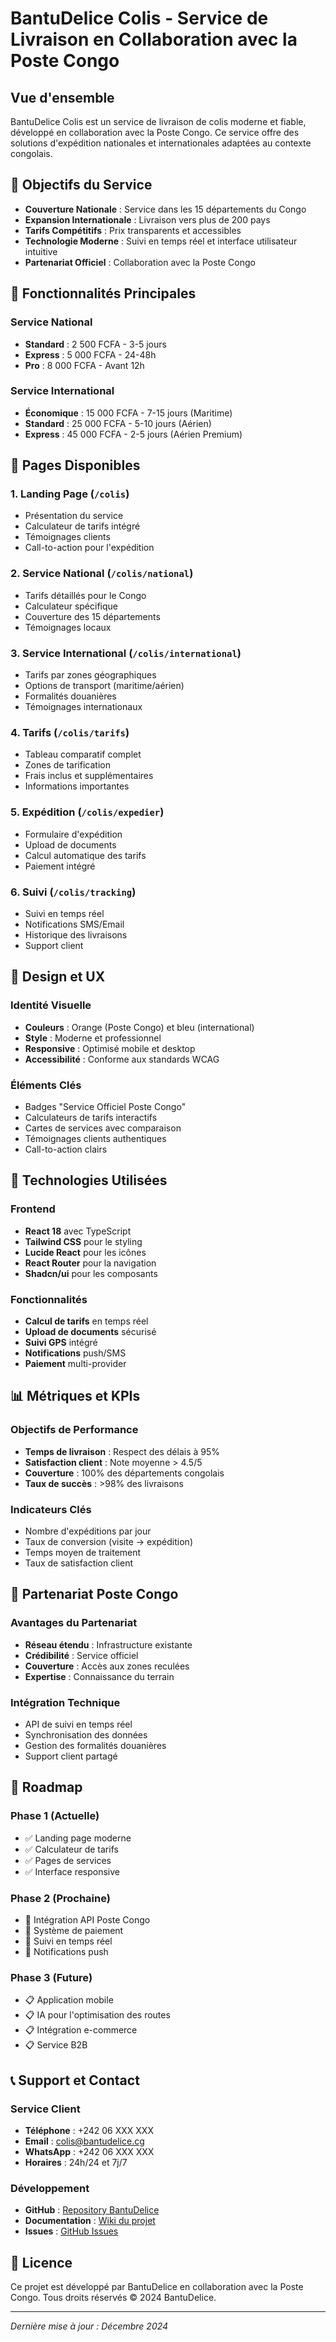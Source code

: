 # BantuDelice Colis - Service de Livraison en Collaboration avec la Poste Congo

## Vue d'ensemble

BantuDelice Colis est un service de livraison de colis moderne et fiable, développé en collaboration avec la Poste Congo. Ce service offre des solutions d'expédition nationales et internationales adaptées au contexte congolais.

## 🎯 Objectifs du Service

- **Couverture Nationale** : Service dans les 15 départements du Congo
- **Expansion Internationale** : Livraison vers plus de 200 pays
- **Tarifs Compétitifs** : Prix transparents et accessibles
- **Technologie Moderne** : Suivi en temps réel et interface utilisateur intuitive
- **Partenariat Officiel** : Collaboration avec la Poste Congo

## 🚀 Fonctionnalités Principales

### Service National
- **Standard** : 2 500 FCFA - 3-5 jours
- **Express** : 5 000 FCFA - 24-48h
- **Pro** : 8 000 FCFA - Avant 12h

### Service International
- **Économique** : 15 000 FCFA - 7-15 jours (Maritime)
- **Standard** : 25 000 FCFA - 5-10 jours (Aérien)
- **Express** : 45 000 FCFA - 2-5 jours (Aérien Premium)

## 📱 Pages Disponibles

### 1. Landing Page (`/colis`)
- Présentation du service
- Calculateur de tarifs intégré
- Témoignages clients
- Call-to-action pour l'expédition

### 2. Service National (`/colis/national`)
- Tarifs détaillés pour le Congo
- Calculateur spécifique
- Couverture des 15 départements
- Témoignages locaux

### 3. Service International (`/colis/international`)
- Tarifs par zones géographiques
- Options de transport (maritime/aérien)
- Formalités douanières
- Témoignages internationaux

### 4. Tarifs (`/colis/tarifs`)
- Tableau comparatif complet
- Zones de tarification
- Frais inclus et supplémentaires
- Informations importantes

### 5. Expédition (`/colis/expedier`)
- Formulaire d'expédition
- Upload de documents
- Calcul automatique des tarifs
- Paiement intégré

### 6. Suivi (`/colis/tracking`)
- Suivi en temps réel
- Notifications SMS/Email
- Historique des livraisons
- Support client

## 🎨 Design et UX

### Identité Visuelle
- **Couleurs** : Orange (Poste Congo) et bleu (international)
- **Style** : Moderne et professionnel
- **Responsive** : Optimisé mobile et desktop
- **Accessibilité** : Conforme aux standards WCAG

### Éléments Clés
- Badges "Service Officiel Poste Congo"
- Calculateurs de tarifs interactifs
- Cartes de services avec comparaison
- Témoignages clients authentiques
- Call-to-action clairs

## 🔧 Technologies Utilisées

### Frontend
- **React 18** avec TypeScript
- **Tailwind CSS** pour le styling
- **Lucide React** pour les icônes
- **React Router** pour la navigation
- **Shadcn/ui** pour les composants

### Fonctionnalités
- **Calcul de tarifs** en temps réel
- **Upload de documents** sécurisé
- **Suivi GPS** intégré
- **Notifications** push/SMS
- **Paiement** multi-provider

## 📊 Métriques et KPIs

### Objectifs de Performance
- **Temps de livraison** : Respect des délais à 95%
- **Satisfaction client** : Note moyenne > 4.5/5
- **Couverture** : 100% des départements congolais
- **Taux de succès** : >98% des livraisons

### Indicateurs Clés
- Nombre d'expéditions par jour
- Taux de conversion (visite → expédition)
- Temps moyen de traitement
- Taux de satisfaction client

## 🤝 Partenariat Poste Congo

### Avantages du Partenariat
- **Réseau étendu** : Infrastructure existante
- **Crédibilité** : Service officiel
- **Couverture** : Accès aux zones reculées
- **Expertise** : Connaissance du terrain

### Intégration Technique
- API de suivi en temps réel
- Synchronisation des données
- Gestion des formalités douanières
- Support client partagé

## 🚀 Roadmap

### Phase 1 (Actuelle)
- ✅ Landing page moderne
- ✅ Calculateur de tarifs
- ✅ Pages de services
- ✅ Interface responsive

### Phase 2 (Prochaine)
- 🔄 Intégration API Poste Congo
- 🔄 Système de paiement
- 🔄 Suivi en temps réel
- 🔄 Notifications push

### Phase 3 (Future)
- 📋 Application mobile
- 📋 IA pour l'optimisation des routes
- 📋 Intégration e-commerce
- 📋 Service B2B

## 📞 Support et Contact

### Service Client
- **Téléphone** : +242 06 XXX XXX
- **Email** : colis@bantudelice.cg
- **WhatsApp** : +242 06 XXX XXX
- **Horaires** : 24h/24 et 7j/7

### Développement
- **GitHub** : [Repository BantuDelice](https://github.com/bantudelice)
- **Documentation** : [Wiki du projet](https://wiki.bantudelice.com)
- **Issues** : [GitHub Issues](https://github.com/bantudelice/issues)

## 📄 Licence

Ce projet est développé par BantuDelice en collaboration avec la Poste Congo.
Tous droits réservés © 2024 BantuDelice.

---

*Dernière mise à jour : Décembre 2024* 